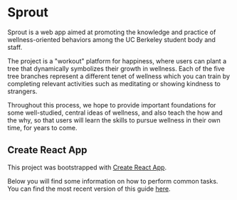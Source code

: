 # Sprout

Sprout is a web app aimed at promoting the knowledge and practice of wellness-oriented behaviors among the UC Berkeley student body and staff. 

The project is a "workout" platform for happiness, where users can plant a tree that dynamically symbolizes their growth in wellness. Each of the five tree branches represent a different tenet of wellness which you can train by completing relevant activities such as meditating or showing kindness to strangers.

Throughout this process, we hope to provide important foundations for some well-studied, central ideas of wellness, and also teach the how and the why, so that users will learn the skills to pursue wellness in their own time, for years to come. 

## Create React App

This project was bootstrapped with [Create React App](https://github.com/facebookincubator/create-react-app).

Below you will find some information on how to perform common tasks.<br>
You can find the most recent version of this guide [here](https://github.com/facebookincubator/create-react-app/blob/master/packages/react-scripts/template/README.md).
